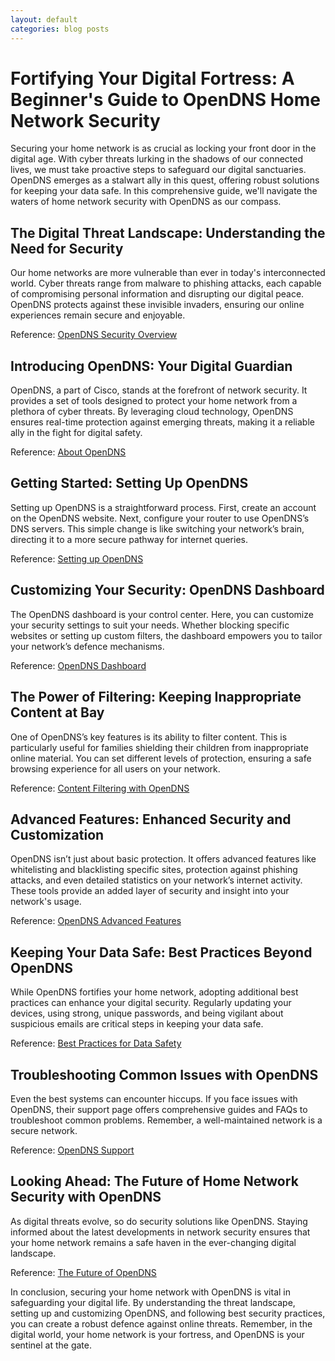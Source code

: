 ```yaml
---
layout: default
categories: blog posts
---
```


# Fortifying Your Digital Fortress: A Beginner's Guide to OpenDNS Home Network Security

Securing your home network is as crucial as locking your front door in the digital age. With cyber threats lurking in the shadows of our connected lives, we must take proactive steps to safeguard our digital sanctuaries. OpenDNS emerges as a stalwart ally in this quest, offering robust solutions for keeping your data safe. In this comprehensive guide, we'll navigate the waters of home network security with OpenDNS as our compass.

## The Digital Threat Landscape: Understanding the Need for Security

Our home networks are more vulnerable than ever in today's interconnected world. Cyber threats range from malware to phishing attacks, each capable of compromising personal information and disrupting our digital peace. OpenDNS protects against these invisible invaders, ensuring our online experiences remain secure and enjoyable.

Reference: [OpenDNS Security Overview](https://www.opendns.com/home-internet-security/)

## Introducing OpenDNS: Your Digital Guardian

OpenDNS, a part of Cisco, stands at the forefront of network security. It provides a set of tools designed to protect your home network from a plethora of cyber threats. By leveraging cloud technology, OpenDNS ensures real-time protection against emerging threats, making it a reliable ally in the fight for digital safety.

Reference: [About OpenDNS](https://www.opendns.com/about/)

## Getting Started: Setting Up OpenDNS

Setting up OpenDNS is a straightforward process. First, create an account on the OpenDNS website. Next, configure your router to use OpenDNS’s DNS servers. This simple change is like switching your network’s brain, directing it to a more secure pathway for internet queries.

Reference: [Setting up OpenDNS](https://www.opendns.com/setupguide/)

## Customizing Your Security: OpenDNS Dashboard

The OpenDNS dashboard is your control center. Here, you can customize your security settings to suit your needs. Whether blocking specific websites or setting up custom filters, the dashboard empowers you to tailor your network’s defence mechanisms.

Reference: [OpenDNS Dashboard](https://dashboard.opendns.com/)

## The Power of Filtering: Keeping Inappropriate Content at Bay

One of OpenDNS’s key features is its ability to filter content. This is particularly useful for families shielding their children from inappropriate online material. You can set different levels of protection, ensuring a safe browsing experience for all users on your network.

Reference: [Content Filtering with OpenDNS](https://www.opendns.com/home-internet-security/parental-controls/opendns-home/)

## Advanced Features: Enhanced Security and Customization

OpenDNS isn’t just about basic protection. It offers advanced features like whitelisting and blacklisting specific sites, protection against phishing attacks, and even detailed statistics on your network’s internet activity. These tools provide an added layer of security and insight into your network's usage.

Reference: [OpenDNS Advanced Features](https://www.opendns.com/home-internet-security/)

## Keeping Your Data Safe: Best Practices Beyond OpenDNS

While OpenDNS fortifies your home network, adopting additional best practices can enhance your digital security. Regularly updating your devices, using strong, unique passwords, and being vigilant about suspicious emails are critical steps in keeping your data safe.

Reference: [Best Practices for Data Safety](https://www.opendns.com/home-internet-security/)

## Troubleshooting Common Issues with OpenDNS

Even the best systems can encounter hiccups. If you face issues with OpenDNS, their support page offers comprehensive guides and FAQs to troubleshoot common problems. Remember, a well-maintained network is a secure network.

Reference: [OpenDNS Support](https://support.opendns.com/hc/en-us)

## Looking Ahead: The Future of Home Network Security with OpenDNS

As digital threats evolve, so do security solutions like OpenDNS. Staying informed about the latest developments in network security ensures that your home network remains a safe haven in the ever-changing digital landscape.

Reference: [The Future of OpenDNS](https://www.opendns.com/home-internet-security/)

In conclusion, securing your home network with OpenDNS is vital in safeguarding your digital life. By understanding the threat landscape, setting up and customizing OpenDNS, and following best security practices, you can create a robust defence against online threats. Remember, in the digital world, your home network is your fortress, and OpenDNS is your sentinel at the gate.
